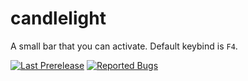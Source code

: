 # candlelight
A small bar that you can activate. Default keybind is `F4`.

[![Last Prerelease](https://raster.shields.io/github/release-date-pre/nbitzz/candlelight?label=last%20pre-release)](https://github.com/nbitzz/candlelight/releases) [![Reported Bugs](https://raster.shields.io/github/issues-raw/nbitzz/candlelight/bug?label=reported%20bugs)](https://github.com/nbitzz/candlelight/issues)
